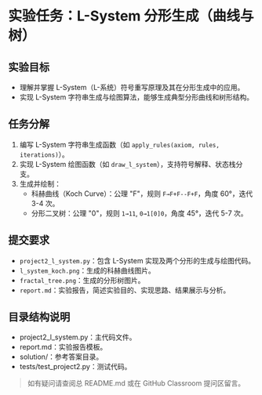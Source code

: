 # 实验任务：L-System 分形生成（曲线与树）

## 实验目标
- 理解并掌握 L-System（L-系统）符号重写原理及其在分形生成中的应用。
- 实现 L-System 字符串生成与绘图算法，能够生成典型分形曲线和树形结构。

## 任务分解
1. 编写 L-System 字符串生成函数（如 `apply_rules(axiom, rules, iterations)`）。
2. 实现 L-System 绘图函数（如 `draw_l_system`），支持符号解释、状态栈分支。
3. 生成并绘制：
   - 科赫曲线（Koch Curve）：公理 "F"，规则 `F→F+F--F+F`，角度 60°，迭代 3-4 次。
   - 分形二叉树：公理 "0"，规则 `1→11`, `0→1[0]0`，角度 45°，迭代 5-7 次。

## 提交要求
- `project2_l_system.py`：包含 L-System 实现及两个分形的生成与绘图代码。
- `l_system_koch.png`：生成的科赫曲线图片。
- `fractal_tree.png`：生成的分形树图片。
- `report.md`：实验报告，简述实验目的、实现思路、结果展示与分析。

## 目录结构说明
- project2_l_system.py：主代码文件。
- report.md：实验报告模板。
- solution/：参考答案目录。
- tests/test_project2.py：测试代码。

> 如有疑问请查阅总 README.md 或在 GitHub Classroom 提问区留言。
